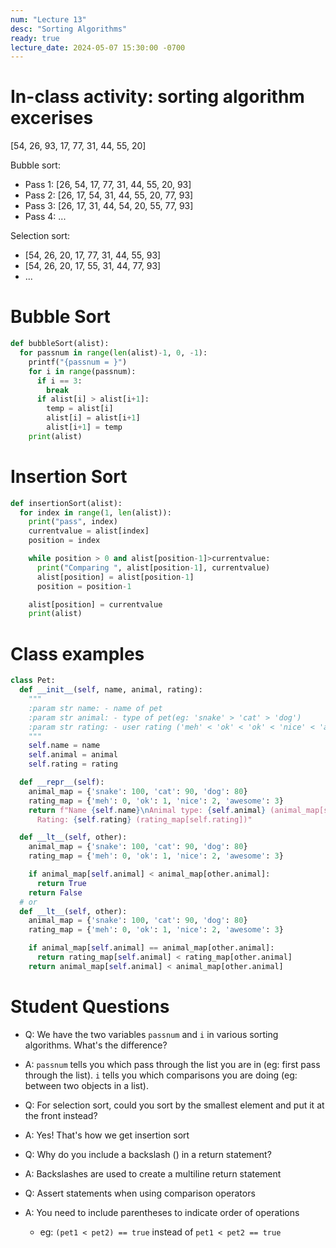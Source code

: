 ```yaml
---
num: "Lecture 13"
desc: "Sorting Algorithms"
ready: true
lecture_date: 2024-05-07 15:30:00 -0700
---
```


# In-class activity: sorting algorithm excerises
[54, 26, 93, 17, 77, 31, 44, 55, 20]

Bubble sort:
- Pass 1: [26, 54, 17, 77, 31, 44, 55, 20, 93]
- Pass 2: [26, 17, 54, 31, 44, 55, 20, 77, 93]
- Pass 3: [26, 17, 31, 44, 54, 20, 55, 77, 93]
- Pass 4: ...
  
Selection sort:
- [54, 26, 20, 17, 77, 31, 44, 55, 93]
- [54, 26, 20, 17, 55, 31, 44, 77, 93]
- ...

# Bubble Sort
```py
def bubbleSort(alist):
  for passnum in range(len(alist)-1, 0, -1):
    printf("{passnum = }")
    for i in range(passnum):
      if i == 3:
        break
      if alist[i] > alist[i+1]:
        temp = alist[i]
        alist[i] = alist[i+1]
        alist[i+1] = temp
    print(alist)
```

# Insertion Sort
```py
def insertionSort(alist):
  for index in range(1, len(alist)):
    print("pass", index)
    currentvalue = alist[index]
    position = index

    while position > 0 and alist[position-1]>currentvalue:
      print("Comparing ", alist[position-1], currentvalue)
      alist[position] = alist[position-1]
      position = position-1

    alist[position] = currentvalue
    print(alist)
```

# Class examples
```py
class Pet:
  def __init__(self, name, animal, rating):
    """
    :param str name: - name of pet
    :param str animal: - type of pet(eg: 'snake' > 'cat' > 'dog')
    :param str rating: - user rating ('meh' < 'ok' < 'ok' < 'nice' < 'awesome')
    """
    self.name = name
    self.animal = animal
    self.rating = rating

  def __repr__(self):
    animal_map = {'snake': 100, 'cat': 90, 'dog': 80}
    rating_map = {'meh': 0, 'ok': 1, 'nice': 2, 'awesome': 3}
    return f"Name {self.name}\nAnimal type: {self.animal} (animal_map[self.animal])\n \
      Rating: {self.rating} (rating_map[self.rating])"

  def __lt__(self, other):
    animal_map = {'snake': 100, 'cat': 90, 'dog': 80}
    rating_map = {'meh': 0, 'ok': 1, 'nice': 2, 'awesome': 3}

    if animal_map[self.animal] < animal_map[other.animal]:
      return True
    return False
  # or
  def __lt__(self, other):
    animal_map = {'snake': 100, 'cat': 90, 'dog': 80}
    rating_map = {'meh': 0, 'ok': 1, 'nice': 2, 'awesome': 3}

    if animal_map[self.animal] == animal_map[other.animal]:
      return rating_map[self.animal] < rating_map[other.animal]
    return animal_map[self.animal] < animal_map[other.animal]
```

# Student Questions
- Q: We have the two variables `passnum` and `i` in various sorting algorithms. What's the difference?
- A: `passnum` tells you which pass through the list you are in (eg: first pass through the list). `i` tells you which comparisons you are doing (eg: between two objects in a list).

- Q: For selection sort, could you sort by the smallest element and put it at the front instead?
- A: Yes! That's how we get insertion sort

- Q: Why do you include a backslash (\) in a return statement? 
- A: Backslashes are used to create a multiline return statement

- Q: Assert statements when using comparison operators
- A: You need to include parentheses to indicate order of operations
	- eg: `(pet1 < pet2) == true` instead of `pet1 < pet2 == true`
